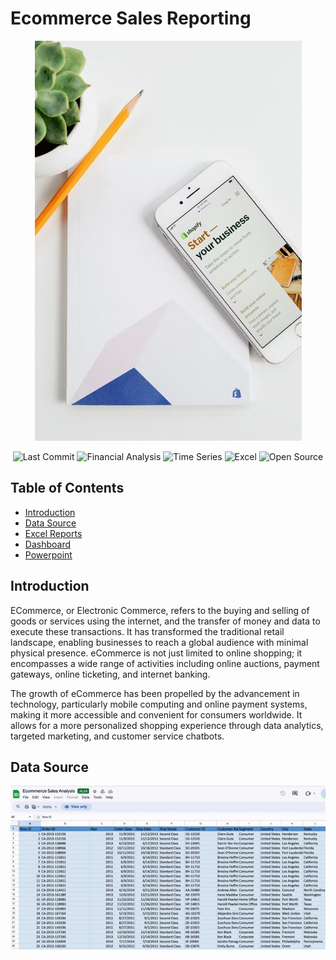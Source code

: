 # Ecommerce Sales Reporting

<p align="center">
  <!-- Replace 'image_url' with the actual URL of your image -->
  <img src="pic1.jpeg" alt="Ecommerce-Picture">
</p>

<p align="center">
  <img src="https://img.shields.io/github/last-commit/dsrichard97/Ecommerce" alt="Last Commit">
  <img src="https://img.shields.io/badge/Financial_Analysis-Trends-red" alt="Financial Analysis">
  <img src="https://img.shields.io/badge/STAT-Time_Series-blue" alt="Time Series">
  <img src="https://img.shields.io/badge/Excel-green" alt="Excel">
  <img src="https://badges.frapsoft.com/os/v1/open-source.svg?v=103" alt="Open Source">
  </a>
</p>



## Table of Contents
- [Introduction](#introduction)
- [Data Source](#data-source)
- [Excel Reports](#excel-report)
- [Dashboard](#dashboard)
- [Powerpoint](#powerpoint)


## Introduction
ECommerce, or Electronic Commerce, refers to the buying and selling of goods or services using the internet, and the transfer of money and data to execute these transactions. It has transformed the traditional retail landscape, enabling businesses to reach a global audience with minimal physical presence. eCommerce is not just limited to online shopping; it encompasses a wide range of activities including online auctions, payment gateways, online ticketing, and internet banking.

The growth of eCommerce has been propelled by the advancement in technology, particularly mobile computing and online payment systems, making it more accessible and convenient for consumers worldwide. It allows for a more personalized shopping experience through data analytics, targeted marketing, and customer service chatbots.


## Data Source

![EcommerceData](https://github.com/dsrichard97/Ecommerce/blob/main/vidgif.gif)


